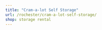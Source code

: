 ```yaml
---
title: "Cram-a-lot Self Storage"
url: /rochester/cram-a-lot-self-storage/
shop: storage rental
---
```

